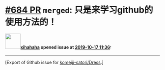 # [\#684 PR](https://github.com/komeiji-satori/Dress/pull/684) `merged`: 只是来学习github的使用方法的！

#### <img src="https://avatars.githubusercontent.com/u/22728089?u=467d1fcac8dc7e87dbc3b6dc72063aac9b5f1d30&v=4" width="50">[xihahaha](https://github.com/xihahaha) opened issue at [2019-10-17 11:36](https://github.com/komeiji-satori/Dress/pull/684):






-------------------------------------------------------------------------------



[Export of Github issue for [komeiji-satori/Dress](https://github.com/komeiji-satori/Dress).]

